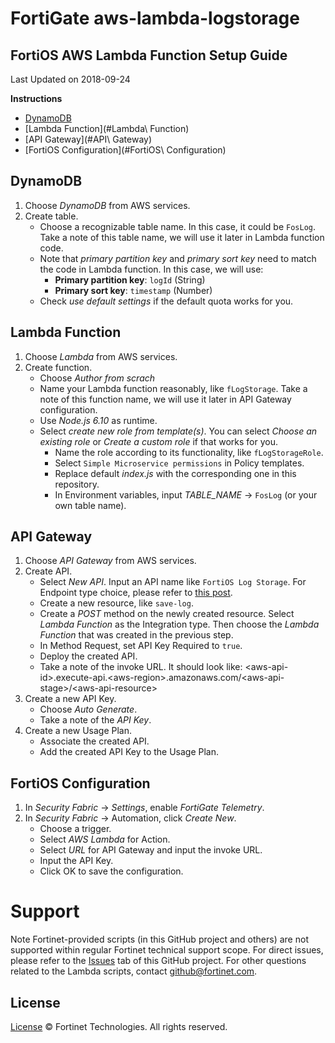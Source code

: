 # FortiGate aws-lambda-logstorage

## FortiOS AWS Lambda Function Setup Guide

Last Updated on 2018-09-24

**Instructions**

* [DynamoDB](#DynamoDB)
* [Lambda Function](#Lambda\ Function)
* [API Gateway](#API\ Gateway)
* [FortiOS Configuration](#FortiOS\ Configuration)

## DynamoDB
1. Choose _DynamoDB_ from AWS services.
2. Create table.
    * Choose a recognizable table name. In this case, it could be `FosLog`. Take a note of this table name, we will use it later in Lambda function code.
    * Note that _primary partition key_ and _primary sort key_ need to match the code in Lambda function. In this case, we will use:
        * __Primary partition key__: `logId` (String)
        * __Primary sort key__: `timestamp` (Number)
    * Check _use default settings_ if the default quota works for you.

## Lambda Function
1. Choose _Lambda_ from AWS services.
2. Create function.
    * Choose _Author from scrach_
    * Name your Lambda function reasonably, like `fLogStorage`. Take a note of this function name, we will use it later in API Gateway configuration.
    * Use _Node.js 6.10_ as runtime.
    * Select _create new role from template(s)_. You can select _Choose an existing role_ or _Create a custom role_ if that works for you.
        * Name the role according to its functionality, like `fLogStorageRole`.
        * Select `Simple Microservice permissions` in Policy templates.
        * Replace default _index.js_ with the corresponding one in this repository.
        * In Environment variables, input _TABLE_NAME_ -> `FosLog` (or your own table name).

## API Gateway
1. Choose _API Gateway_ from AWS services.
2. Create API.
    * Select _New API_. Input an API name like `FortiOS Log Storage`. For Endpoint type choice, please refer to [this post](https://aws.amazon.com/about-aws/whats-new/2017/11/amazon-api-gateway-supports-regional-api-endpoints/).
    * Create a new resource, like `save-log`.
    * Create a _POST_ method on the newly created resource. Select _Lambda Function_ as the Integration type. Then choose the _Lambda Function_ that was created in the previous step.
    * In Method Request, set API Key Required to `true`.
    * Deploy the created API.
    * Take a note of the invoke URL. It should look like: \<aws-api-id\>.execute-api.\<aws-region\>.amazonaws.com/\<aws-api-stage\>/\<aws-api-resource\>
3. Create a new API Key.
    * Choose _Auto Generate_.
    * Take a note of the _API Key_.
4. Create a new Usage Plan.
    * Associate the created API.
    * Add the created API Key to the Usage Plan.

## FortiOS Configuration
1. In _Security Fabric_ -> _Settings_, enable _FortiGate Telemetry_.
2. In _Security Fabric_ -> Automation, click _Create New_.
    * Choose a trigger.
    * Select _AWS Lambda_ for Action.
    * Select _URL_ for API Gateway and input the invoke URL.
    * Input the API Key.
    * Click OK to save the configuration.


# Support
Note Fortinet-provided scripts (in this GitHub project and others) are not supported within regular Fortinet technical support scope.
For direct issues, please refer to the [Issues](../../issues) tab of this GitHub project.
For other questions related to the Lambda scripts, contact [github@fortinet.com](mailto:github@fortinet.com).

## License
[License](./LICENSE) © Fortinet Technologies. All rights reserved.